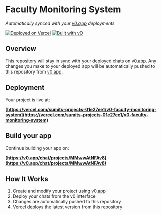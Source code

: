 # Faculty Monitoring System

*Automatically synced with your [v0.app](https://v0.app) deployments*

[![Deployed on Vercel](https://img.shields.io/badge/Deployed%20on-Vercel-black?style=for-the-badge&logo=vercel)](https://vercel.com/sumits-projects-01e27ee1/v0-faculty-monitoring-system)
[![Built with v0](https://img.shields.io/badge/Built%20with-v0.app-black?style=for-the-badge)](https://v0.app/chat/projects/MMwwAtNFAv8)

## Overview

This repository will stay in sync with your deployed chats on [v0.app](https://v0.app).
Any changes you make to your deployed app will be automatically pushed to this repository from [v0.app](https://v0.app).

## Deployment

Your project is live at:

**[https://vercel.com/sumits-projects-01e27ee1/v0-faculty-monitoring-system](https://vercel.com/sumits-projects-01e27ee1/v0-faculty-monitoring-system)**

## Build your app

Continue building your app on:

**[https://v0.app/chat/projects/MMwwAtNFAv8](https://v0.app/chat/projects/MMwwAtNFAv8)**

## How It Works

1. Create and modify your project using [v0.app](https://v0.app)
2. Deploy your chats from the v0 interface
3. Changes are automatically pushed to this repository
4. Vercel deploys the latest version from this repository
